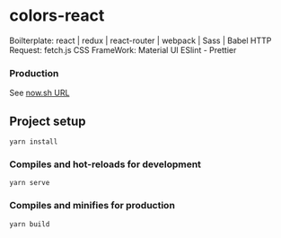 # colors-react

Boilterplate: react | redux | react-router | webpack | Sass | Babel
HTTP Request: fetch.js
CSS FrameWork: Material UI
ESlint - Prettier

### Production

See [now.sh URL](https://colors-vue.now.sh/)

## Project setup

```
yarn install
```

### Compiles and hot-reloads for development

```
yarn serve
```

### Compiles and minifies for production

```
yarn build
```

